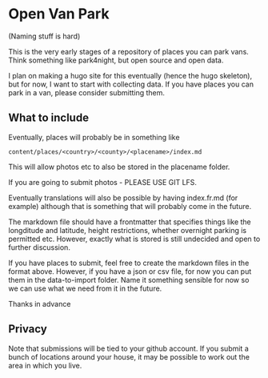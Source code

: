 # Open Van Park

(Naming stuff is hard)

This is the very early stages of a repository of places you can park vans. Think
something like park4night, but open source and open data.

I plan on making a hugo site for this eventually (hence the hugo skeleton), but
for now, I want to start with collecting data. If you have places you can park
in a van, please consider submitting them.

## What to include

Eventually, places will probably be in something like 

```
content/places/<country>/<county>/<placename>/index.md
```

This will allow photos etc to also be stored in the placename folder.

If you are going to submit photos - PLEASE USE GIT LFS. 

Eventually translations will also be possible by having index.fr.md (for
example) although that is something that will probably come in the future.

The markdown file should have a frontmatter that specifies things like the
longditude and latitude, height restrictions, whether overnight parking is
permitted etc. However, exactly what is stored is still undecided and open to
further discussion.

If you have places to submit, feel free to create the markdown files in the
format above. However, if you have a json or csv file, for now you can put them
in the data-to-import folder. Name it something sensible for now so we can use
what we need from it in the future.

Thanks in advance

## Privacy

Note that submissions will be tied to your github account. If you submit a bunch
of locations around your house, it may be possible to work out the area in which
you live.


